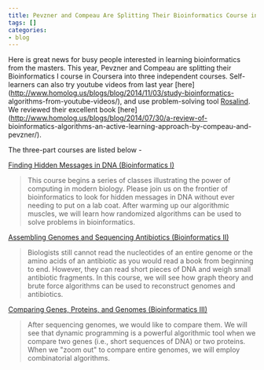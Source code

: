 ```yaml
---
title: Pevzner and Compeau Are Splitting Their Bioinformatics Course into Three
tags: []
categories:
- blog
---
```

Here is great news for busy people interested in learning bioinformatics from
the masters. This year, Pevzner and Compeau are splitting their Bioinformatics
I course in Coursera into three independent courses. Self-learners can also
try youtube videos from last year
[here](http://www.homolog.us/blogs/blog/2014/11/03/study-bioinformatics-
algorithms-from-youtube-videos/), and use problem-solving tool
[Rosalind](http://rosalind.info/problems/locations/). We reviewed their
excellent book [here](http://www.homolog.us/blogs/blog/2014/07/30/a-review-of-
bioinformatics-algorithms-an-active-learning-approach-by-compeau-and-
pevzner/).
<!--more-->

The three-part courses are listed below -

[Finding Hidden Messages in DNA (Bioinformatics
I)](https://www.coursera.org/course/hiddenmessages)

> This course begins a series of classes illustrating the power of computing
in modern biology. Please join us on the frontier of bioinformatics to look
for hidden messages in DNA without ever needing to put on a lab coat. After
warming up our algorithmic muscles, we will learn how randomized algorithms
can be used to solve problems in bioinformatics.

[Assembling Genomes and Sequencing Antibiotics (Bioinformatics
II)](https://www.coursera.org/course/assembly)

> Biologists still cannot read the nucleotides of an entire genome or the
amino acids of an antibiotic as you would read a book from beginning to end.
However, they can read short pieces of DNA and weigh small antibiotic
fragments. In this course, we will see how graph theory and brute force
algorithms can be used to reconstruct genomes and antibiotics.

[Comparing Genes, Proteins, and Genomes (Bioinformatics
III)](https://www.coursera.org/course/comparinggenomes)

> After sequencing genomes, we would like to compare them. We will see that
dynamic programming is a powerful algorithmic tool when we compare two genes
(i.e., short sequences of DNA) or two proteins. When we "zoom out" to compare
entire genomes, we will employ combinatorial algorithms.

